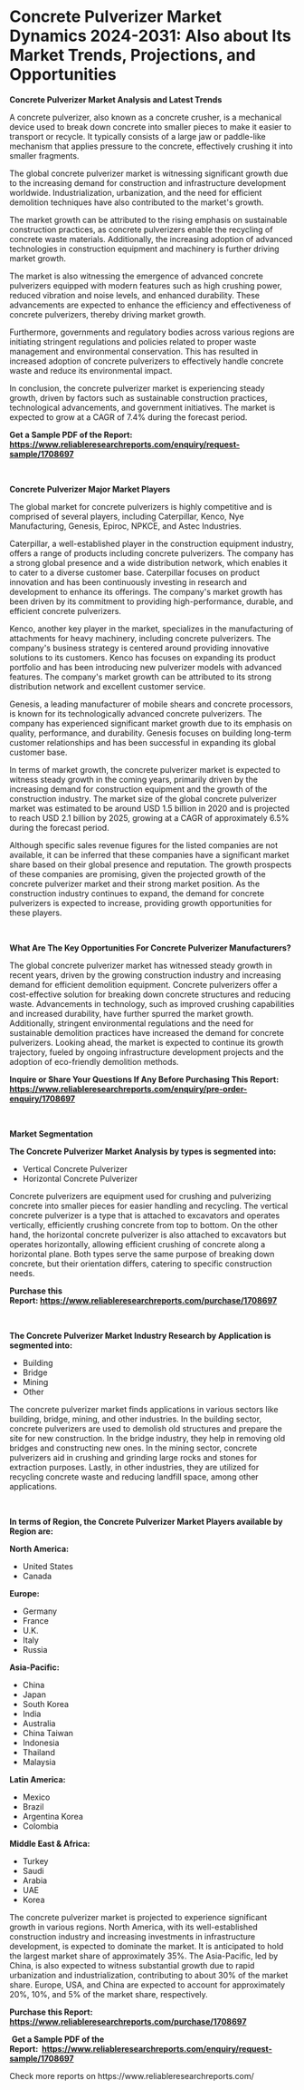 <p><h1>Concrete Pulverizer Market Dynamics 2024-2031: Also about Its Market Trends, Projections, and Opportunities</h1></p><p><strong>Concrete Pulverizer Market Analysis and Latest Trends</strong></p>
<p><p>A concrete pulverizer, also known as a concrete crusher, is a mechanical device used to break down concrete into smaller pieces to make it easier to transport or recycle. It typically consists of a large jaw or paddle-like mechanism that applies pressure to the concrete, effectively crushing it into smaller fragments.</p><p>The global concrete pulverizer market is witnessing significant growth due to the increasing demand for construction and infrastructure development worldwide. Industrialization, urbanization, and the need for efficient demolition techniques have also contributed to the market's growth.</p><p>The market growth can be attributed to the rising emphasis on sustainable construction practices, as concrete pulverizers enable the recycling of concrete waste materials. Additionally, the increasing adoption of advanced technologies in construction equipment and machinery is further driving market growth.</p><p>The market is also witnessing the emergence of advanced concrete pulverizers equipped with modern features such as high crushing power, reduced vibration and noise levels, and enhanced durability. These advancements are expected to enhance the efficiency and effectiveness of concrete pulverizers, thereby driving market growth.</p><p>Furthermore, governments and regulatory bodies across various regions are initiating stringent regulations and policies related to proper waste management and environmental conservation. This has resulted in increased adoption of concrete pulverizers to effectively handle concrete waste and reduce its environmental impact.</p><p>In conclusion, the concrete pulverizer market is experiencing steady growth, driven by factors such as sustainable construction practices, technological advancements, and government initiatives. The market is expected to grow at a CAGR of 7.4% during the forecast period.</p></p>
<p><strong>Get a Sample PDF of the Report:&nbsp; <a href="https://www.reliableresearchreports.com/enquiry/request-sample/1708697">https://www.reliableresearchreports.com/enquiry/request-sample/1708697</a></strong></p>
<p>&nbsp;</p>
<p><strong>Concrete Pulverizer Major Market Players</strong></p>
<p><p>The global market for concrete pulverizers is highly competitive and is comprised of several players, including Caterpillar, Kenco, Nye Manufacturing, Genesis, Epiroc, NPKCE, and Astec Industries. </p><p>Caterpillar, a well-established player in the construction equipment industry, offers a range of products including concrete pulverizers. The company has a strong global presence and a wide distribution network, which enables it to cater to a diverse customer base. Caterpillar focuses on product innovation and has been continuously investing in research and development to enhance its offerings. The company's market growth has been driven by its commitment to providing high-performance, durable, and efficient concrete pulverizers. </p><p>Kenco, another key player in the market, specializes in the manufacturing of attachments for heavy machinery, including concrete pulverizers. The company's business strategy is centered around providing innovative solutions to its customers. Kenco has focuses on expanding its product portfolio and has been introducing new pulverizer models with advanced features. The company's market growth can be attributed to its strong distribution network and excellent customer service. </p><p>Genesis, a leading manufacturer of mobile shears and concrete processors, is known for its technologically advanced concrete pulverizers. The company has experienced significant market growth due to its emphasis on quality, performance, and durability. Genesis focuses on building long-term customer relationships and has been successful in expanding its global customer base. </p><p>In terms of market growth, the concrete pulverizer market is expected to witness steady growth in the coming years, primarily driven by the increasing demand for construction equipment and the growth of the construction industry. The market size of the global concrete pulverizer market was estimated to be around USD 1.5 billion in 2020 and is projected to reach USD 2.1 billion by 2025, growing at a CAGR of approximately 6.5% during the forecast period. </p><p>Although specific sales revenue figures for the listed companies are not available, it can be inferred that these companies have a significant market share based on their global presence and reputation. The growth prospects of these companies are promising, given the projected growth of the concrete pulverizer market and their strong market position. As the construction industry continues to expand, the demand for concrete pulverizers is expected to increase, providing growth opportunities for these players.</p></p>
<p>&nbsp;</p>
<p><strong>What Are The Key Opportunities For Concrete Pulverizer Manufacturers?</strong></p>
<p><p>The global concrete pulverizer market has witnessed steady growth in recent years, driven by the growing construction industry and increasing demand for efficient demolition equipment. Concrete pulverizers offer a cost-effective solution for breaking down concrete structures and reducing waste. Advancements in technology, such as improved crushing capabilities and increased durability, have further spurred the market growth. Additionally, stringent environmental regulations and the need for sustainable demolition practices have increased the demand for concrete pulverizers. Looking ahead, the market is expected to continue its growth trajectory, fueled by ongoing infrastructure development projects and the adoption of eco-friendly demolition methods.</p></p>
<p><strong>Inquire or Share Your Questions If Any Before Purchasing This Report: <a href="https://www.reliableresearchreports.com/enquiry/pre-order-enquiry/1708697">https://www.reliableresearchreports.com/enquiry/pre-order-enquiry/1708697</a></strong></p>
<p>&nbsp;</p>
<p><strong>Market Segmentation</strong></p>
<p><strong>The Concrete Pulverizer Market Analysis by types is segmented into:</strong></p>
<p><ul><li>Vertical Concrete Pulverizer</li><li>Horizontal Concrete Pulverizer</li></ul></p>
<p><p>Concrete pulverizers are equipment used for crushing and pulverizing concrete into smaller pieces for easier handling and recycling. The vertical concrete pulverizer is a type that is attached to excavators and operates vertically, efficiently crushing concrete from top to bottom. On the other hand, the horizontal concrete pulverizer is also attached to excavators but operates horizontally, allowing efficient crushing of concrete along a horizontal plane. Both types serve the same purpose of breaking down concrete, but their orientation differs, catering to specific construction needs.</p></p>
<p><strong>Purchase this Report:&nbsp;<a href="https://www.reliableresearchreports.com/purchase/1708697">https://www.reliableresearchreports.com/purchase/1708697</a></strong></p>
<p>&nbsp;</p>
<p><strong>The Concrete Pulverizer Market Industry Research by Application is segmented into:</strong></p>
<p><ul><li>Building</li><li>Bridge</li><li>Mining</li><li>Other</li></ul></p>
<p><p>The concrete pulverizer market finds applications in various sectors like building, bridge, mining, and other industries. In the building sector, concrete pulverizers are used to demolish old structures and prepare the site for new construction. In the bridge industry, they help in removing old bridges and constructing new ones. In the mining sector, concrete pulverizers aid in crushing and grinding large rocks and stones for extraction purposes. Lastly, in other industries, they are utilized for recycling concrete waste and reducing landfill space, among other applications.</p></p>
<p>&nbsp;</p>
<p><strong>In terms of Region, the Concrete Pulverizer Market Players available by Region are:</strong></p>
<p>
    <p> <strong> North America: </strong>
        <ul>
            <li>United States</li>
            <li>Canada</li>
        </ul>
        </p> 
    <p> <strong> Europe: </strong>
        <ul>
            <li>Germany</li>
            <li>France</li>
            <li>U.K.</li>
            <li>Italy</li>
            <li>Russia</li>
        </ul>
        </p> 
    <p> <strong> Asia-Pacific: </strong>
        <ul>
            <li>China</li>
            <li>Japan</li>
            <li>South Korea</li>
            <li>India</li>
            <li>Australia</li>
            <li>China Taiwan</li>
            <li>Indonesia</li>
            <li>Thailand</li>
            <li>Malaysia</li>
        </ul>
        </p> 
    <p> <strong> Latin America: </strong>
        <ul>
            <li>Mexico</li>
            <li>Brazil</li>
            <li>Argentina Korea</li>
            <li>Colombia</li>
        </ul>
        </p> 
    <p> <strong> Middle East & Africa: </strong>
        <ul>
            <li>Turkey</li>
            <li>Saudi</li>
            <li>Arabia</li>
            <li>UAE</li>
            <li>Korea</li>
        </ul>
    </p>
    </p>
<p><p>The concrete pulverizer market is projected to experience significant growth in various regions. North America, with its well-established construction industry and increasing investments in infrastructure development, is expected to dominate the market. It is anticipated to hold the largest market share of approximately 35%. The Asia-Pacific, led by China, is also expected to witness substantial growth due to rapid urbanization and industrialization, contributing to about 30% of the market share. Europe, USA, and China are expected to account for approximately 20%, 10%, and 5% of the market share, respectively.</p></p>
<p><strong>Purchase this Report: <a href="https://www.reliableresearchreports.com/purchase/1708697">https://www.reliableresearchreports.com/purchase/1708697</a></strong></p>
<p>&nbsp;<strong>Get a Sample PDF of the Report:&nbsp;&nbsp;<a href="https://www.reliableresearchreports.com/enquiry/request-sample/1708697">https://www.reliableresearchreports.com/enquiry/request-sample/1708697</a></strong></p>
<p><strong></strong></p>
<p>Check more reports on https://www.reliableresearchreports.com/</p>